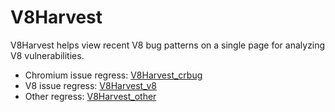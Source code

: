 # V8Harvest  
V8Harvest helps view recent V8 bug patterns on a single page for analyzing V8 vulnerabilities.  
  
* Chromium issue regress: [V8Harvest_crbug](https://github.com/uknowy/V8Harvest/blob/master/V8Harvest_crbug.md)  
* V8 issue regress: [V8Harvest_v8](https://github.com/uknowy/V8Harvest/blob/master/V8Harvest_v8.md)  
* Other regress: [V8Harvest_other](https://github.com/uknowy/V8Harvest/blob/master/V8Harvest_other.md)  


